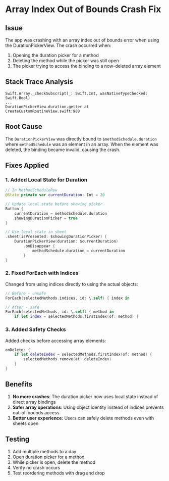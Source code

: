 # Array Index Out of Bounds Crash Fix

## Issue
The app was crashing with an array index out of bounds error when using the DurationPickerView. The crash occurred when:
1. Opening the duration picker for a method
2. Deleting the method while the picker was still open
3. The picker trying to access the binding to a now-deleted array element

## Stack Trace Analysis
```
Swift.Array._checkSubscript(_: Swift.Int, wasNativeTypeChecked: Swift.Bool)
...
DurationPickerView.duration.getter at CreateCustomRoutineView.swift:988
```

## Root Cause
The `DurationPickerView` was directly bound to `$methodSchedule.duration` where `methodSchedule` was an element in an array. When the element was deleted, the binding became invalid, causing the crash.

## Fixes Applied

### 1. Added Local State for Duration
```swift
// In MethodScheduleRow
@State private var currentDuration: Int = 20

// Update local state before showing picker
Button {
    currentDuration = methodSchedule.duration
    showingDurationPicker = true
}

// Use local state in sheet
.sheet(isPresented: $showingDurationPicker) {
    DurationPickerView(duration: $currentDuration)
        .onDisappear {
            methodSchedule.duration = currentDuration
        }
}
```

### 2. Fixed ForEach with Indices
Changed from using indices directly to using the actual objects:
```swift
// Before - unsafe
ForEach(selectedMethods.indices, id: \.self) { index in

// After - safe
ForEach(selectedMethods, id: \.self) { method in
    if let index = selectedMethods.firstIndex(of: method) {
```

### 3. Added Safety Checks
Added checks before accessing array elements:
```swift
onDelete: {
    if let deleteIndex = selectedMethods.firstIndex(of: method) {
        selectedMethods.remove(at: deleteIndex)
    }
}
```

## Benefits
1. **No more crashes**: The duration picker now uses local state instead of direct array bindings
2. **Safer array operations**: Using object identity instead of indices prevents out-of-bounds access
3. **Better user experience**: Users can safely delete methods even with sheets open

## Testing
1. Add multiple methods to a day
2. Open duration picker for a method
3. While picker is open, delete the method
4. Verify no crash occurs
5. Test reordering methods with drag and drop